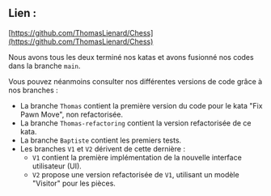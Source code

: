 ## Lien :  
[https://github.com/ThomasLienard/Chess](https://github.com/ThomasLienard/Chess)  

Nous avons tous les deux terminé nos katas et avons fusionné nos codes dans la branche `main`.  

Vous pouvez néanmoins consulter nos différentes versions de code grâce à nos branches :  
- La branche `Thomas` contient la première version du code pour le kata "Fix Pawn Move", non refactorisée.  
- La branche `Thomas-refactoring` contient la version refactorisée de ce kata.  
- La branche `Baptiste` contient les premiers tests.  
- Les branches `V1` et `V2` dérivent de cette dernière :  
  - `V1` contient la première implémentation de la nouvelle interface utilisateur (UI).  
  - `V2` propose une version refactorisée de `V1`, utilisant un modèle "Visitor" pour les pièces.  
